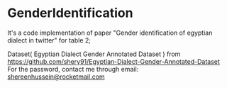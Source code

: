 # GenderIdentification
It's a code implementation of paper "Gender identification of egyptian  dialect in twitter" for table 2;

Dataset( Egyptian Dialect Gender Annotated Dataset ) from  https://github.com/shery91/Egyptian-Dialect-Gender-Annotated-Dataset 
For the password, contact me through email: shereenhussein@rocketmail.com
